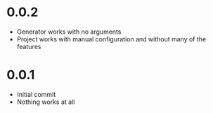 # 0.0.2

* Generator works with no arguments
* Project works with manual configuration and without many of the features

# 0.0.1

* Initial commit
* Nothing works at all
